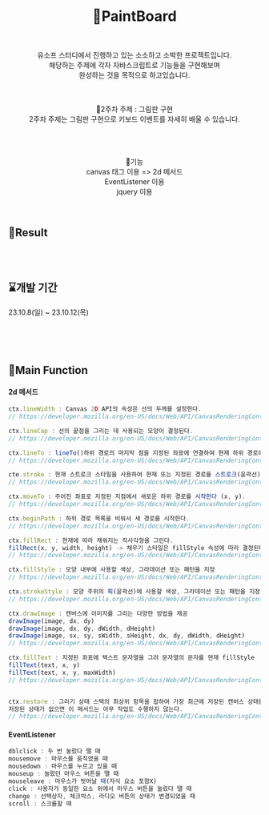 <h1 align="center">🎨PaintBoard</h1>
<br>
<p align="center">
유소프 스터디에서 진행하고 있는 소소하고 소박한 프로젝트입니다.<br>
해당하는 주제에 각자 자바스크립트로 기능들을 구현해보며<br> 
  완성하는 것을 목적으로 하고있습니다.<br>
</p> 
<br><br>

<div align="center">
📌2주차 주제 : 그림판 구현<br> 
2주차 주제는 그림판 구현으로 키보드 이벤트를 자세히 배울 수 있습니다.

<br>
<br>
<br>
<br>

📌기능<br>
canvas 태그 이용 => 2d 메서드<br>
EventListener 이용<br>
jquery 이용
</div>

<br>

## 🎨Result

<br>
<br>

## ⌛개발 기간
23.10.8(일) ~ 23.10.12(목)

<br>
<br>
<br>

## 📌Main Function
#### 2d 메서드
```javascript
ctx.lineWidth : Canvas 2D API의 속성은 선의 두께를 설정한다.
// https://developer.mozilla.org/en-US/docs/Web/API/CanvasRenderingContext2D/lineWidth

ctx.lineCap : 선의 끝점을 그리는 데 사용되는 모양이 결정된다.
// https://developer.mozilla.org/en-US/docs/Web/API/CanvasRenderingContext2D/lineCap

ctx.lineTo : lineTo()하위 경로의 마지막 점을 지정된 좌표에 연결하여 현재 하위 경로에 직선을 추가한다(x, y).
// https://developer.mozilla.org/en-US/docs/Web/API/CanvasRenderingContext2D/lineTo

cte.stroke : 현재 스트로크 스타일을 사용하여 현재 또는 지정된 경로를 스트로크(윤곽선)한다.
// https://developer.mozilla.org/en-US/docs/Web/API/CanvasRenderingContext2D/stroke

ctx.moveTo : 주어진 좌표로 지정된 지점에서 새로운 하위 경로를 시작한다 (x, y).
// https://developer.mozilla.org/en-US/docs/Web/API/CanvasRenderingContext2D/moveTo

ctx.beginPath : 하위 경로 목록을 비워서 새 경로를 시작한다.
// https://developer.mozilla.org/en-US/docs/Web/API/CanvasRenderingContext2D/beginPath

ctx.fillRect : 현재에 따라 채워지는 직사각형을 그린다.
fillRect(x, y, width, height) -> 채우기 스타일은 fillStyle 속성에 따라 결정된다.
// https://developer.mozilla.org/en-US/docs/Web/API/CanvasRenderingContext2D/fillRect

ctx.fillStyle : 모양 내부에 사용할 색상, 그라데이션 또는 패턴을 지정
// https://developer.mozilla.org/en-US/docs/Web/API/CanvasRenderingContext2D/fillStyle

ctx.strokeStyle : 모양 주위의 획(윤곽선)에 사용할 색상, 그라데이션 또는 패턴을 지정
// https://developer.mozilla.org/en-US/docs/Web/API/CanvasRenderingContext2D/strokeStyle

ctx.drawImage : 캔버스에 이미지를 그리는 다양한 방법을 제공
drawImage(image, dx, dy)
drawImage(image, dx, dy, dWidth, dHeight)
drawImage(image, sx, sy, sWidth, sHeight, dx, dy, dWidth, dHeight)
// https://developer.mozilla.org/en-US/docs/Web/API/CanvasRenderingContext2D/drawImage

ctx.fillText : 지정된 좌표에 텍스트 문자열을 그려 문자열의 문자를 현재 fillStyle
fillText(text, x, y)
fillText(text, x, y, maxWidth)
// https://developer.mozilla.org/en-US/docs/Web/API/CanvasRenderingContext2D/fillText


ctx.restore : 그리기 상태 스택의 최상위 항목을 팝하여 가장 최근에 저장된 캔버스 상태를 복원한다. 
저장된 상태가 없으면 이 메서드는 아무 작업도 수행하지 않는다.
// https://developer.mozilla.org/en-US/docs/Web/API/CanvasRenderingContext2D/restore
```

#### EventListener
```javascript
dblclick : 두 번 눌렀다 땔 때 
mousemove : 마우스를 움직였을 때
mousedown : 마우스를 누르고 있을 때
mouseup : 눌렀던 마우스 버튼을 땔 때
mouseleave : 마우스가 벗어날 때(자식 요소 포함X)
click : 사용자가 동일한 요소 위에서 마우스 버튼을 눌렀다 땔 때
change : 선택상자, 체크박스, 라디오 버튼의 상태가 변경되었을 때
scroll : 스크롤할 때
```
